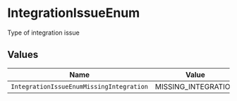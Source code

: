 # IntegrationIssueEnum

Type of integration issue


## Values

| Name                                     | Value                                    |
| ---------------------------------------- | ---------------------------------------- |
| `IntegrationIssueEnumMissingIntegration` | MISSING_INTEGRATION                      |